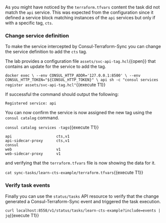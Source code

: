As you might have noticed by the `terraform.tfvars` content the task did not 
match the `api` service. This was expected from the configuration since it 
defined a service block matching instances of the `api` services but only if
with a specific tag, `cts`.

### Change service definition

To make the service intercepted by Consul-Terraform-Sync you can change the 
service definition to add the `cts` tag.

The lab provides a configuration file `assets/svc-api-tag.hcl`{{open}} that 
contains an update for the service to add the tag.

`docker exec \
  --env CONSUL_HTTP_ADDR='127.0.0.1:8500' \
  --env CONSUL_HTTP_TOKEN="${CONSUL_HTTP_TOKEN}" \
  api sh -c "consul services register assets/svc-api-tag.hcl"`{{execute T1}}

If successful the command should output the following:

```snapshot
Registered service: api
```

You can now confirm the service is now assigned the new tag using the 
`consul catalog` command.

`consul catalog services -tags`{{execute T1}}

```snapshot
api                    cts,v1
api-sidecar-proxy      cts,v1
consul                 
web                    v1
web-sidecar-proxy      v1
```

and verifying that the `terraform.tfvars` file is now showing the data for it.

`cat sync-tasks/learn-cts-example/terraform.tfvars`{{execute T1}}


### Verify task events

Finally you can use the `status/tasks` API resource to verify that the change
generated a Consul-Terraform-Sync event and triggered the task execution.

`curl localhost:8558/v1/status/tasks/learn-cts-example?include=events | jq`{{execute T1}}


